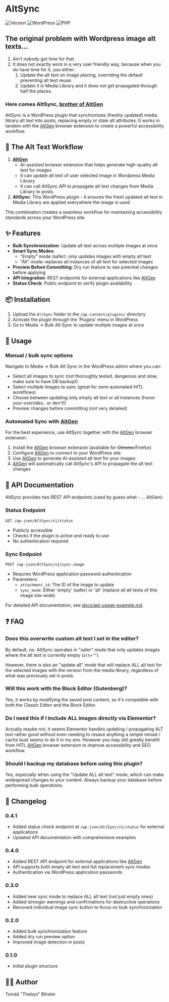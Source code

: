 # AltSync

![Version](https://img.shields.io/badge/version-0.4.1-blue)
![WordPress](https://img.shields.io/badge/WordPress-5.2+-green)
![PHP](https://img.shields.io/badge/PHP-7.2+-purple)

## The original problem with Wordpress image alt texts…

1. Ain't nobody got time for that.
2. It does not exactly work in a very user friendly way, because when you do have time for it, you either:
   1. Update the alt text on image placing, overriding the default preventing alt text reuse.
   2. Update it in Media Library and it does not get propagated through half the places.

### Here comes AltSync, [brother of AltGen](https://github.com/thebys/altgen)

AltSync is a WordPress plugin that synchronizes (freshly updated) media library alt text into posts, replacing empty or stale alt attributes. It works in tandem with the [AltGen](https://github.com/thebys/altgen) browser extension to create a powerful accessibility workflow.

## 🔄 The Alt Text Workflow

1. **[AltGen](https://github.com/thebys/altgen)**
   - AI-assisted browser extension that helps generate high-quality alt text for images
   - It can update alt text of user selected image in Wordpress Media Library
   - It can call AltSync API to propagate alt text changes from Media Library to posts.
2. **AltSync**: This WordPress plugin - it ensures the fresh updated alt text in Media Library are applied everywhere the image is used

This combination creates a seamless workflow for maintaining accessibility standards across your WordPress site.

## ✨ Features

- **Bulk Synchronization**: Update alt text across multiple images at once
- **Smart Sync Modes**: 
  - "Empty" mode (safer): only updates images with empty alt text
  - "All" mode: replaces all instances of alt text for selected images
- **Preview Before Committing**: Dry run feature to see potential changes before applying
- **API Integration**: REST endpoints for external applications like [AltGen](https://github.com/thebys/altgen)
- **Status Check**: Public endpoint to verify plugin availability

## 📦 Installation

1. Upload the `AltSync` folder to the `/wp-content/plugins/` directory
2. Activate the plugin through the 'Plugins' menu in WordPress
3. Go to Media → Bulk Alt Sync to update multiple images at once

## 🚀 Usage

### Manual / bulk sync options
Navigate to Media → Bulk Alt Sync in the WordPress admin where you can:
- Select all images to sync (not thoroughly tested, dangerous and slow, make sure to have DB backup!)
- Select multiple images to sync (great for semi-automated HITL workflows)
- Choose between updating only empty alt text or all instances (honor your overrides.. or don't!)
- Preview changes before committing (not very detailed)

### Automated Sync with [AltGen](https://github.com/thebys/altgen)
For the best experience, use AltSync together with the [AltGen](https://github.com/thebys/altgen) browser extension:

1. Install the [AltGen](https://github.com/thebys/altgen) browser extension (available for ~~Chrome~~/Firefox)
2. Configure [AltGen](https://github.com/thebys/altgen) to connect to your WordPress site
3. Use [AltGen](https://github.com/thebys/altgen) to generate AI-assisted alt text for your images
4. [AltGen](https://github.com/thebys/altgen) will automatically call AltSync's API to propagate the alt text changes

## 🔌 API Documentation

AltSync provides two REST API endpoints  (used by guess what - ... AltGen):

### Status Endpoint
```
GET /wp-json/AltSync/v1/status
```
- Publicly accessible
- Checks if the plugin is active and ready to use
- No authentication required

### Sync Endpoint
```
POST /wp-json/AltSync/v1/sync-image
```
- Requires WordPress application password authentication
- Parameters:
  - `attachment_id`: The ID of the image to update
  - `sync_mode`: Either 'empty' (safer) or 'all' (replace all alt texts of this image site-wide)

For detailed API documentation, see [docs/api-usage-example.md](docs/api-usage-example.md).

## ❓ FAQ

### Does this overwrite custom alt text I set in the editor?

By default, no. AltSync operates in "safer" mode that only updates images where the alt text is currently empty (`alt=""`).

However, there is also an "update all" mode that will replace ALL alt text for the selected images with the version from the media library, regardless of what was previously set in posts.

### Will this work with the Block Editor (Gutenberg)?

Yes, it works by modifying the saved post content, so it's compatible with both the Classic Editor and the Block Editor.

### Do I need this if I include ALL images directly via Elementor?

Actually maybe not, it seems Elementor handles updating / propagating ALT text rather good without even needing to resave anything a simple reload / cache bust seems to do it in my env. However you may still greatly benefit from HITL [AltGen](https://github.com/thebys/altgen) browser extension to improve accessibility and SEO workflow.
### Should I backup my database before using this plugin?

Yes, especially when using the "Update ALL alt text" mode, which can make widespread changes to your content. Always backup your database before performing bulk operations.

## 📝 Changelog

### 0.4.1
- Added status check endpoint at `/wp-json/AltSync/v1/status` for external applications
- Updated API documentation with comprehensive examples

### 0.4.0
- Added REST API endpoint for external applications like [AltGen](https://github.com/thebys/altgen)
- API supports both empty alt text and full replacement sync modes
- Authentication via WordPress application passwords

### 0.3.0
- Added new sync mode to replace ALL alt text (not just empty ones)
- Added stronger warnings and confirmations for destructive operations
- Removed individual image sync button to focus on bulk synchronization

### 0.2.0
- Added bulk synchronization feature
- Added dry run preview option
- Improved image detection in posts

### 0.1.0
- Initial plugin structure

## 👨‍💻 Author

Tomáš "Thebys" Biheler 